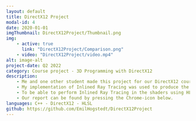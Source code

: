```yaml
---
layout: default
title: DirectX12 Project
modal-id: 4
date: 2020-01-01
imgThumbnail: DirectX12Project/Thumbnail.png
img:
    - active: true
      link: "DirectX12Project/Comparison.png"
    - video: "DirectX12Project/video.mp4"
alt: image-alt
project-date: Q2 2022
category: Course project - 3D Programming with DirectX12
description: 
    - Me and one other student made this project for our DirectX12 course, where we were allowed to choose different 3D Programming techniques to implement using DirectX12. The three techniques we decided to implement were; Vertex Pulling, Frames in Flight, and Inlined Ray Tracing using DirectX Ray Tracing (DXR) 1.1. My chosen technique and responsibility was the Inlined Ray Tracing.
    - My implementation of Inlined Ray Tracing was used to produce the shadows that can be seen in the picture and video above. The picture shows a side-by-side comparison of the result with and without the technique.
    - To be able to perform Inlined Ray Tracing in the shaders using HLSL the Ray Tracing Acceleration structures first need to be set up on the CPU, which is the bulk of the time spent implementing this technique. Essentially these hold the data of the objects that are to be traced in the shader.
    - Our report can be found by pressing the Chrome-icon below.
languages: C++ - DirectX12 - HLSL
github: https://github.com/EmilHogstedt/DirectX12Project
---
```


